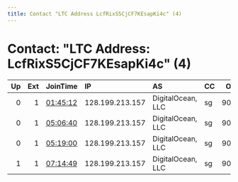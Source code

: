 ```yaml
---
title: Contact "LTC Address LcfRixS5CjCF7KEsapKi4c" (4)
---
```


# Contact: "LTC Address: LcfRixS5CjCF7KEsapKi4c" (4)

|   Up |   Ext | JoinTime                                                                                            | IP              | AS                | CC   |   ORp |   Dirp | OS    | Version   | Nickname    |   eFamMembers |
|-----:|------:|:----------------------------------------------------------------------------------------------------|:----------------|:------------------|:-----|------:|-------:|:------|:----------|:------------|--------------:|
|    0 |     1 | [01:45:12](https://metrics.torproject.org/rs.html#details/1446A7C877CA7B65A67482D0C823457A057EEB1D) | 128.199.213.157 | DigitalOcean, LLC | sg   |  9001 |      0 | Linux | 0.3.3.7   | 948794crazy |             1 |
|    0 |     1 | [05:06:40](https://metrics.torproject.org/rs.html#details/3CF073F01F01EA773944AA3F2946BFF929A95017) | 128.199.213.157 | DigitalOcean, LLC | sg   |  9001 |      0 | Linux | 0.3.3.7   | 948794crazy |             1 |
|    0 |     1 | [05:19:00](https://metrics.torproject.org/rs.html#details/3653D5AEE26BBB4A430D65BD3372554559C13B2A) | 128.199.213.157 | DigitalOcean, LLC | sg   |  9001 |      0 | Linux | 0.3.3.7   | 948794crazy |             1 |
|    1 |     1 | [07:14:49](https://metrics.torproject.org/rs.html#details/BEDAE116169C49DC647DF7A8C54EEEF2267E798C) | 128.199.213.157 | DigitalOcean, LLC | sg   |  9001 |      0 | Linux | 0.3.3.7   | 948794crazy |             1 |
